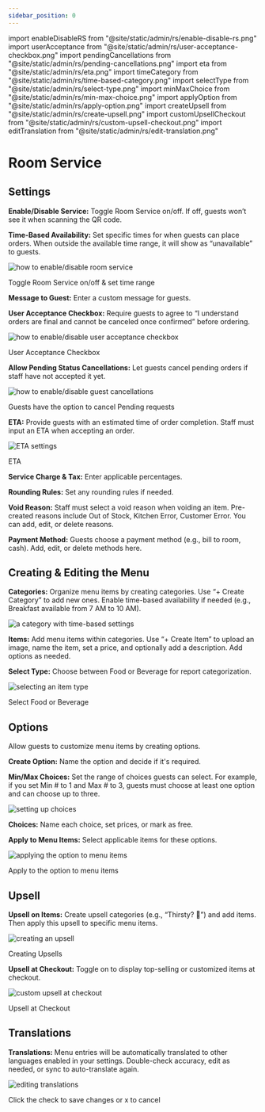 ```yaml
---
sidebar_position: 0
---
```


import enableDisableRS from "@site/static/admin/rs/enable-disable-rs.png"
import userAcceptance from "@site/static/admin/rs/user-acceptance-checkbox.png"
import pendingCancellations from "@site/static/admin/rs/pending-cancellations.png"
import eta from "@site/static/admin/rs/eta.png"
import timeCategory from "@site/static/admin/rs/time-based-category.png"
import selectType from "@site/static/admin/rs/select-type.png"
import minMaxChoice from "@site/static/admin/rs/min-max-choice.png"
import applyOption from "@site/static/admin/rs/apply-option.png"
import createUpsell from "@site/static/admin/rs/create-upsell.png"
import customUpsellCheckout from "@site/static/admin/rs/custom-upsell-checkout.png"
import editTranslation from "@site/static/admin/rs/edit-translation.png"

# Room Service

## Settings

**Enable/Disable Service:** Toggle Room Service on/off. If off, guests won’t see it when scanning the QR code.

**Time-Based Availability:** Set specific times for when guests can place orders. When outside the available time range, it will show as “unavailable” to guests.

<div style={{ display: 'flex', flexDirection: 'column', alignItems: 'center', marginTop: '20px', marginBottom: '20px' }}>
  <img
    src={enableDisableRS}
    alt="how to enable/disable room service"
  />
  <p style={{ marginTop: '10px', fontSize: '14px', color: '#555' }}>Toggle Room Service on/off & set time range</p>
</div>

**Message to Guest:** Enter a custom message for guests.

**User Acceptance Checkbox:** Require guests to agree to “I understand orders are final and cannot be canceled once confirmed” before ordering.

<div style={{ display: 'flex', flexDirection: 'column', alignItems: 'center', marginTop: '20px', marginBottom: '20px' }}>
  <img
    src={userAcceptance}
    alt="how to enable/disable user acceptance checkbox"
  />
  <p style={{ marginTop: '10px', fontSize: '14px', color: '#555' }}>User Acceptance Checkbox</p>
</div>

**Allow Pending Status Cancellations:** Let guests cancel pending orders if staff have not accepted it yet.

<div style={{ display: 'flex', flexDirection: 'column', alignItems: 'center', marginTop: '20px', marginBottom: '20px' }}>
  <img
    src={pendingCancellations}
    alt="how to enable/disable guest cancellations"
  />
  <p style={{ marginTop: '10px', fontSize: '14px', color: '#555' }}>Guests have the option to cancel Pending requests</p>
</div>

**ETA:** Provide guests with an estimated time of order completion. Staff must input an ETA when accepting an order.

<div style={{ display: 'flex', flexDirection: 'column', alignItems: 'center', marginTop: '20px', marginBottom: '20px' }}>
  <img
    src={eta}
    alt="ETA settings"
  />
  <p style={{ marginTop: '10px', fontSize: '14px', color: '#555' }}>ETA</p>
</div>

**Service Charge & Tax:** Enter applicable percentages.

**Rounding Rules:** Set any rounding rules if needed.

**Void Reason:** Staff must select a void reason when voiding an item. Pre-created reasons include Out of Stock, Kitchen Error, Customer Error. You can add, edit, or delete reasons.

**Payment Method:** Guests choose a payment method (e.g., bill to room, cash). Add, edit, or delete methods here.

## Creating & Editing the Menu

**Categories:** Organize menu items by creating categories. Use “+ Create Category” to add new ones. Enable time-based availability if needed (e.g., Breakfast available from 7 AM to 10 AM).

<div style={{ display: 'flex', flexDirection: 'column', alignItems: 'center', marginTop: '20px', marginBottom: '20px' }}>
  <img
    src={timeCategory}
    alt="a category with time-based settings"
  />
</div>

**Items:** Add menu items within categories. Use “+ Create Item” to upload an image, name the item, set a price, and optionally add a description. Add options as needed.

**Select Type:** Choose between Food or Beverage for report categorization.

<div style={{ display: 'flex', flexDirection: 'column', alignItems: 'center', marginTop: '20px', marginBottom: '20px' }}>
  <img
    src={selectType}
    alt="selecting an item type"
  />
  <p style={{ marginTop: '10px', fontSize: '14px', color: '#555' }}>Select Food or Beverage</p>
</div>

## Options

Allow guests to customize menu items by creating options.

**Create Option:** Name the option and decide if it's required.

**Min/Max Choices:** Set the range of choices guests can select. For example, if you set Min # to 1 and Max # to 3, guests must choose at least one option and can choose up to three.

<div style={{ display: 'flex', flexDirection: 'column', alignItems: 'center', marginTop: '20px', marginBottom: '20px' }}>
  <img
    src={minMaxChoice}
    alt="setting up choices"
  />
</div>

**Choices:** Name each choice, set prices, or mark as free.

**Apply to Menu Items:** Select applicable items for these options.

<div style={{ display: 'flex', flexDirection: 'column', alignItems: 'center', marginTop: '20px', marginBottom: '20px' }}>
  <img
    src={applyOption}
    alt="applying the option to menu items"
  />
  <p style={{ marginTop: '10px', fontSize: '14px', color: '#555' }}>Apply to the option to menu items</p>
</div>

## Upsell

**Upsell on Items:** Create upsell categories (e.g., “Thirsty? 🍹”) and add items. Then apply this upsell to specific menu items.

<div style={{ display: 'flex', flexDirection: 'column', alignItems: 'center', marginTop: '20px', marginBottom: '20px' }}>
  <img
    src={createUpsell}
    alt="creating an upsell"
  />
  <p style={{ marginTop: '10px', fontSize: '14px', color: '#555' }}>Creating Upsells</p>
</div>

**Upsell at Checkout:** Toggle on to display top-selling or customized items at checkout.

<div style={{ display: 'flex', flexDirection: 'column', alignItems: 'center', marginTop: '20px', marginBottom: '20px' }}>
  <img
    src={customUpsellCheckout}
    alt="custom upsell at checkout"
  />
  <p style={{ marginTop: '10px', fontSize: '14px', color: '#555' }}>Upsell at Checkout</p>
</div>

## Translations

**Translations:** Menu entries will be automatically translated to other languages enabled in your settings. Double-check accuracy, edit as needed, or sync to auto-translate again.

<div style={{ display: 'flex', flexDirection: 'column', alignItems: 'center', marginTop: '20px', marginBottom: '20px' }}>
  <img
    src={editTranslation}
    alt="editing translations"
  />
  <p style={{ marginTop: '10px', fontSize: '14px', color: '#555' }}>Click the check to save changes or x to cancel</p>
</div>
